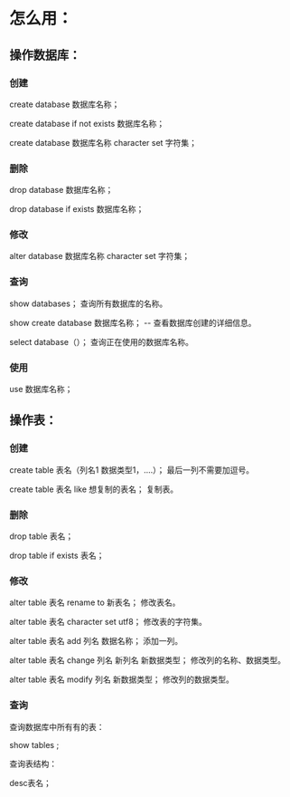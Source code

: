 # 怎么用：

## 操作数据库：

### 创建

create database 数据库名称；

create database  if not exists 数据库名称；

create database 数据库名称 character set 字符集；



### 删除

drop database 数据库名称；

drop database  if exists  数据库名称；







### 修改

alter database 数据库名称  character set 字符集；

### 查询

show databases；   查询所有数据库的名称。

show create database 数据库名称；    --  查看数据库创建的详细信息。

select database（）； 查询正在使用的数据库名称。



### 使用

use 数据库名称；











## 操作表：

### 创建

create table 表名（列名1 数据类型1，....）；      最后一列不需要加逗号。

create table 表名 like 想复制的表名；    复制表。

### 删除

drop table 表名；

drop table if exists 表名；



### 修改

alter table 表名 rename to 新表名；  修改表名。

alter table 表名 character set utf8；   修改表的字符集。

alter table 表名 add  列名 数据名称；    添加一列。

alter  table 表名 change 列名 新列名  新数据类型；   修改列的名称、数据类型。

alter  table 表名 modify  列名 新数据类型；     修改列的数据类型。

### 查询

查询数据库中所有有的表：

show tables ;  

查询表结构：

desc表名；
